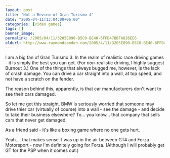```yaml
---
layout: post
title: "Not a Review of Gran Turismo 4"
date: "2005-04-11T13:04:00+06:00"
categories: [video games]
tags: []
banner_image: 
permalink: /2005/04/11/3205E890-B5C0-BE40-6FFD47DBFA826EE6
oldurl: http://www.raymondcamden.com/2005/4/11/3205E890-B5C0-BE40-6FFD47DBFA826EE6
---
```


I am a big fan of Gran Turismo 3. In the realm of realistic race driving games - it is simply the best you can get. (For <i>non</i>-realistic driving, I highly suggest Burnout 3.) One of the things that always bugged me, however, is the lack of crash damage. You can drive a car straight into a wall, at top speed, and not have a scratch on the fender. 

The reason behind this, apparently, is that car manufacturers don't want to see their cars damaged.

So let me get this straight. BMW is seriously worried that someone may drive thier car (virtually of course) into a wall - see the damage - and decide to take their business elsewhere? To... you know... that company that sells cars that never get damaged. 

As a friend said - it's like a boxing game where no one gets hurt.

Yeah.... that makes sense. I was up in the air between GT4 and Forza Motorsport - now I'm definitely going for Forza. (Although I will probably get GT for the PSP when it comes out.)